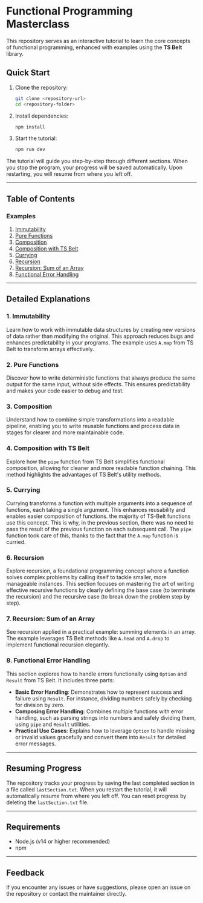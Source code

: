 # Functional Programming Masterclass

This repository serves as an interactive tutorial to learn the core concepts of functional programming, enhanced with examples using the **TS Belt** library.

## Quick Start

1. Clone the repository:
   ```bash
   git clone <repository-url>
   cd <repository-folder>
   ```
2. Install dependencies:
   ```bash
   npm install
   ```
3. Start the tutorial:
   ```bash
   npm run dev
   ```

The tutorial will guide you step-by-step through different sections. When you stop the program, your progress will be saved automatically. Upon restarting, you will resume from where you left off.

---

## Table of Contents

### Examples

1. [Immutability](#immutability)
2. [Pure Functions](#pure-functions)
3. [Composition](#composition)
4. [Composition with TS Belt](#composition-with-ts-belt)
5. [Currying](#currying)
6. [Recursion](#recursion)
7. [Recursion: Sum of an Array](#recursion-sum-of-an-array)
8. [Functional Error Handling](#functional-error-handling)

---

## Detailed Explanations

### 1. Immutability
Learn how to work with immutable data structures by creating new versions of data rather than modifying the original. This approach reduces bugs and enhances predictability in your programs. The example uses `A.map` from TS Belt to transform arrays effectively.

### 2. Pure Functions
Discover how to write deterministic functions that always produce the same output for the same input, without side effects. This ensures predictability and makes your code easier to debug and test.

### 3. Composition
Understand how to combine simple transformations into a readable pipeline, enabling you to write reusable functions and process data in stages for clearer and more maintainable code.

### 4. Composition with TS Belt
Explore how the `pipe` function from TS Belt simplifies functional composition, allowing for cleaner and more readable function chaining. This method highlights the advantages of TS Belt's utility methods.

### 5. Currying
Currying transforms a function with multiple arguments into a sequence of functions, each taking a single argument. This enhances reusability and enables easier composition of functions. the majority of TS-Belt functions use this concept. This is why, in the previous section, there was no need to pass the result of the previous function on each subsequent call. The `pipe` function took care of this, thanks to the fact that the `A.map` function is curried.

### 6. Recursion
Explore recursion, a foundational programming concept where a function solves complex problems by calling itself to tackle smaller, more manageable instances. This section focuses on mastering the art of writing effective recursive functions by clearly defining the base case (to terminate the recursion) and the recursive case (to break down the problem step by step).

### 7. Recursion: Sum of an Array
See recursion applied in a practical example: summing elements in an array. The example leverages TS Belt methods like `A.head` and `A.drop` to implement functional recursion elegantly.

### 8. Functional Error Handling
This section explores how to handle errors functionally using `Option` and `Result` from TS Belt. It includes three parts:

- **Basic Error Handling**: Demonstrates how to represent success and failure using `Result`. For instance, dividing numbers safely by checking for division by zero.
- **Composing Error Handling**: Combines multiple functions with error handling, such as parsing strings into numbers and safely dividing them, using `pipe` and `Result` utilities.
- **Practical Use Cases**: Explains how to leverage `Option` to handle missing or invalid values gracefully and convert them into `Result` for detailed error messages.

---

## Resuming Progress

The repository tracks your progress by saving the last completed section in a file called `lastSection.txt`. When you restart the tutorial, it will automatically resume from where you left off. You can reset progress by deleting the `lastSection.txt` file.

---

## Requirements

- Node.js (v14 or higher recommended)
- npm

---

## Feedback

If you encounter any issues or have suggestions, please open an issue on the repository or contact the maintainer directly.
